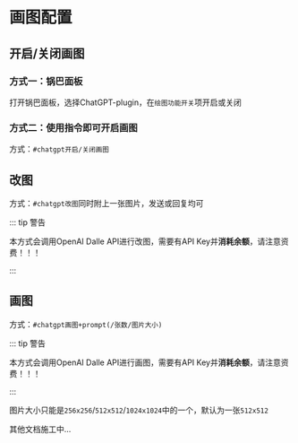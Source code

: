 # 画图配置

## 开启/关闭画图

### 方式一：锅巴面板

打开锅巴面板，选择ChatGPT-plugin，在`绘图功能开关`项开启或关闭

### 方式二：使用指令即可开启画图

方式：`#chatgpt开启/关闭画图`



## 改图

方式：`#chatgpt改图`同时附上一张图片，发送或回复均可

::: tip 警告

本方式会调用OpenAI Dalle API进行改图，需要有API Key并**消耗余额**，请注意资费！！！

:::

## 画图

方式：`#chatgpt画图+prompt(/张数/图片大小)`

::: tip 警告

本方式会调用OpenAI Dalle API进行画图，需要有API Key并**消耗余额**，请注意资费！！！

:::

图片大小只能是`256x256`/`512x512`/`1024x1024`中的一个，默认为一张`512x512`





其他文档施工中...